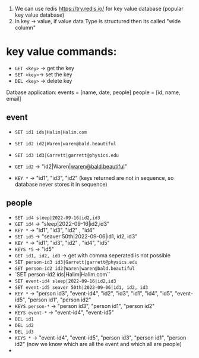 1. We can use redis https://try.redis.io/ for key value database (popular key value database)
2. In key -> value, if value data Type is structured then its called "wide column" 

# key value commands:
* `GET <key>` -> get the key
* `SET <key>`-> set the key
* `DEL <key>` -> delete key

Datbase application: 
events = [name, date, people] 
people = [id, name, email]


## event
* `SET id1 ids|Halim|Halim.com`
* `SET id2 id2|Waren|waren@bald.beautiful`
* `SET id3 id3|Garrett|garrett@physics.edu`

* `GET id2` -> "id2|Waren|waren@bald.beautiful"
* `KEY *` -> "id1", "id3", "id2" (keys returned are not in sequence, so database never stores it in sequence)

## people 
* `SET id4 sleep|2022-09-16|id2,id3`
* `GET id4` -> "sleep|2022-09-16|id2,id3"
* `KEY *` -> "id1", "id3", "id2" , "id4"
* `SET id5` -> "seaver 50th|2022-09-06|id1, id2, id3"
* `KEY *` -> "id1", "id3", "id2" , "id4", "id5"
* `KEYS *5` -> "id5"
* `GET id1, id2, id3` -> get with comma seperated is not possible
* `SET person-id3 id3|Garrett|garrett@physics.edu` 
* `SET person-id2 id2|Waren|waren@bald.beautiful` 
* `SET person-id2 ids|Halim|Halim.com`` 
* `SET event-id4 sleep|2022-09-16|id2,id3`
* `SET event-id5 seaver 50th|2022-09-06|id1, id2, id3`
* `KEY *` -> "person id3", "event-id4", "id2", "id3", "id1", "id4", "id5", "event-id5", "person id1", "person id2"
* `KEYS person-*` -> "person id3", "person id1", "person id2"
* `KEYS event-*` -> "event-id4", "event-id5"
* `DEL id1`
* `DEL id2`
* `DEL id3`
* `KEYS *` -> "event-id4", "event-id5", "person id3", "person id1", "person id2" (now we know which are all the event and which all are people)
* 





